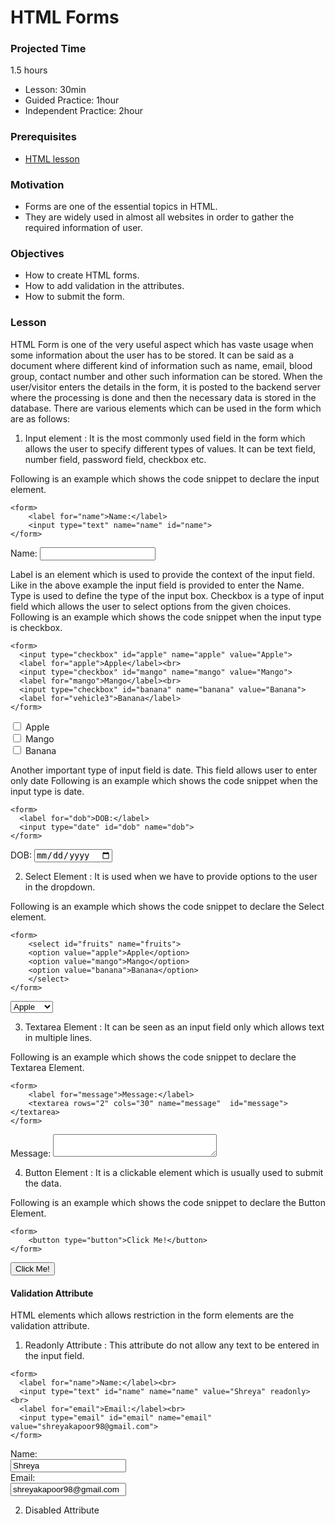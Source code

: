 # HTML Forms

### Projected Time

1.5 hours

- Lesson: 30min
- Guided Practice: 1hour
- Independent Practice: 2hour

### Prerequisites

- [HTML lesson](./html.md)

### Motivation

- Forms are one of the essential topics in HTML.
- They are widely used in almost all websites in order to gather the required information of user.

### Objectives

- How to create HTML forms.
- How to add validation in the attributes.
- How to submit the form.

### Lesson

HTML Form is one of the very useful aspect which has vaste usage when some information about the user has to be stored. It can be said as a document where different kind of information such as name, email, blood group, contact number and other such information can be stored.
When the user/visitor enters the details in the form, it is posted to the backend server where the processing is done and then the necessary data is stored in the database.
There are various elements which can be used in the form which are as follows:
1. Input element : It is the most commonly used field in the form which allows the user to specify different types of values. It can be text field, number field, password field, checkbox etc.

Following is an example which shows the code snippet to declare the input element.

```
<form>
    <label for="name">Name:</label>
    <input type="text" name="name" id="name">
</form>
```
<form>
    <label for="name">Name:</label>
    <input type="text" name="name" id="name">
</form>

Label is an element which is used to provide the context of the input field. Like in the above example the input field is provided to enter the Name.
Type is used to define the type of the input box. 
Checkbox is a type of input field which allows the user to select options from the given choices. 
Following is an example which shows the code snippet when the input type is checkbox.

```
<form>
  <input type="checkbox" id="apple" name="apple" value="Apple">
  <label for="apple">Apple</label><br>
  <input type="checkbox" id="mango" name="mango" value="Mango">
  <label for="mango">Mango</label><br>
  <input type="checkbox" id="banana" name="banana" value="Banana">
  <label for="vehicle3">Banana</label>
</form>
```
<form>
  <input type="checkbox" id="apple" name="apple" value="Apple">
  <label for="apple">Apple</label><br>
  <input type="checkbox" id="mango" name="mango" value="Mango">
  <label for="mango">Mango</label><br>
  <input type="checkbox" id="banana" name="banana" value="Banana">
  <label for="vehicle3">Banana</label>
</form>

Another important type of input field is date. This field allows user to enter only date
Following is an example which shows the code snippet when the input type is date.
```
<form>
  <label for="dob">DOB:</label>
  <input type="date" id="dob" name="dob">
</form>
```
<form>
  <label for="dob">DOB:</label>
  <input type="date" id="dob" name="dob">
</form>

2. Select Element : It is used when we have to provide options to the user in the dropdown.

Following is an example which shows the code snippet to declare the Select element.

```
<form>
    <select id="fruits" name="fruits">
    <option value="apple">Apple</option>
    <option value="mango">Mango</option>
    <option value="banana">Banana</option>
    </select>
</form>
```
<form>
    <select id="fruits" name="fruits">
    <option value="apple">Apple</option>
    <option value="mango">Mango</option>
    <option value="banana">Banana</option>
    </select>
</form>

3. Textarea Element : It can be seen as an input field only which allows text in multiple lines.

Following is an example which shows the code snippet to declare the Textarea Element.

```
<form>
    <label for="message">Message:</label>
    <textarea rows="2" cols="30" name="message"  id="message"></textarea>
</form>
```
<form>
    <label for="message">Message:</label>
    <textarea rows="2" cols="30" name="message"  id="message"></textarea>
</form>

4. Button Element : It is a clickable element which is usually used to submit the data.

Following is an example which shows the code snippet to declare the Button Element.

```
<form>
    <button type="button">Click Me!</button>
</form>
```
<form>
    <button type="button">Click Me!</button>
</form>

#### Validation Attribute
HTML elements which allows restriction in the form elements are the validation attribute.
1. Readonly Attribute : This attribute do not allow any text to be entered in the input field.
```
<form>
  <label for="name">Name:</label><br>
  <input type="text" id="name" name="name" value="Shreya" readonly><br>
  <label for="email">Email:</label><br>
  <input type="email" id="email" name="email" value="shreyakapoor98@gmail.com">
</form>
```
<form>
  <label for="name">Name:</label><br>
  <input type="text" id="name" name="name" value="Shreya" readonly><br>
  <label for="email">Email:</label><br>
  <input type="email" id="email" name="email" value="shreyakapoor98@gmail.com">
</form>

2. Disabled Attribute



